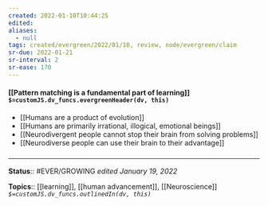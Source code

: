 ```yaml
---
created: 2022-01-10T10:44:25 
edited: 
aliases:
  - null
tags: created/evergreen/2022/01/10, review, node/evergreen/claim
sr-due: 2022-01-21
sr-interval: 2
sr-ease: 170
---
```


#### [[Pattern matching is a fundamental part of learning]] `$=customJS.dv_funcs.evergreenHeader(dv, this)`

- [[Humans are a product of evolution]]
- [[Humans are primarily irrational, illogical, emotional beings]]
- [[Neurodivergent people cannot stop their brain from solving problems]]
- [[Neurodiverse people can use their brain to their advantage]]
 

### <hr class="footnote"/>

**Status**:: #EVER/GROWING
*edited January 19, 2022*

**Topics**:: [[learning]], [[human advancement]], [[Neuroscience]]
*`$=customJS.dv_funcs.outlinedIn(dv, this)`*
